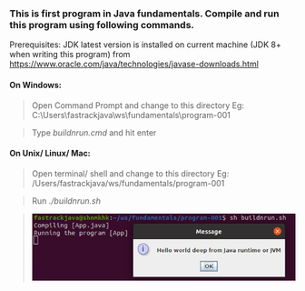 ### This is first program in Java fundamentals. Compile and run this program using following commands.

Prerequisites:
JDK latest version is installed on current machine (JDK 8+ when writing this program)
from https://www.oracle.com/java/technologies/javase-downloads.html

#### On Windows:
   > Open Command Prompt and change to this directory
     Eg: C:\Users\fastrackjava\ws\fundamentals\program-001
   
   > Type *buildnrun.cmd* and hit enter

#### On Unix/ Linux/ Mac:
   > Open terminal/ shell and change to this directory
     Eg: /Users/fastrackjava/ws/fundamentals/program-001
     
   > Run *./buildnrun.sh*

   > ![Running Program 001](program-001.png)

